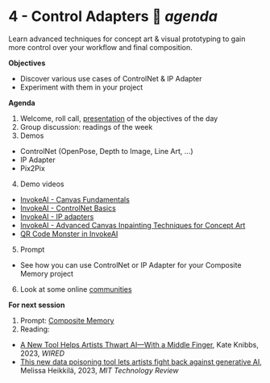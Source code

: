# 4 - Control Adapters 📐 _agenda_
Learn advanced techniques for concept art & visual prototyping to gain more control over your workflow and final composition.

**Objectives**

- Discover various use cases of ControlNet & IP Adapter
- Experiment with them in your project

**Agenda**

1. Welcome, roll call, [presentation](https://docs.google.com/presentation/d/1rUzEDELDF2pHTlamdSvqQ7s-Yd_0UkhhDsrFTLHg5z8/edit?usp=sharing) of the objectives of the day
2. Group discussion: readings of the week
3. Demos
  - ControlNet (OpenPose, Depth to Image, Line Art, ...)
  - IP Adapter
  - Pix2Pix
4. Demo videos
  - [InvokeAI - Canvas Fundamentals](https://www.youtube.com/watch?v=kzRL88ffv1o)
  - [InvokeAI - ControlNet Basics](https://vimeo.com/835853113)
  - [InvokeAI - IP adapters](https://www.youtube.com/watch?v=hFBJwYTCvHg)
  - [InvokeAI - Advanced Canvas Inpainting Techniques for Concept Art](https://www.youtube.com/watch?v=-xzvIpfGTXg)
  - [QR Code Monster in InvokeAI](https://www.youtube.com/watch?v=TmHIe4nVtds)
5. Prompt
  - See how you can use ControlNet or IP Adapter for your Composite Memory project
6. Look at some online [communities](../resources/community.md)

**For next session**

1. Prompt: [Composite Memory](../prompts/3-composite_memory.md)
2. Reading:
  - [A New Tool Helps Artists Thwart AI—With a Middle Finger](https://www.wired.com/story/kudurru-ai-scraping-block-poisoning-spawning/), Kate Knibbs, 2023, _WIRED_
  - [This new data poisoning tool lets artists fight back against generative AI](https://www.technologyreview.com/2023/10/23/1082189/data-poisoning-artists-fight-generative-ai/), Melissa Heikkilä, 2023, _MIT Technology Review_

